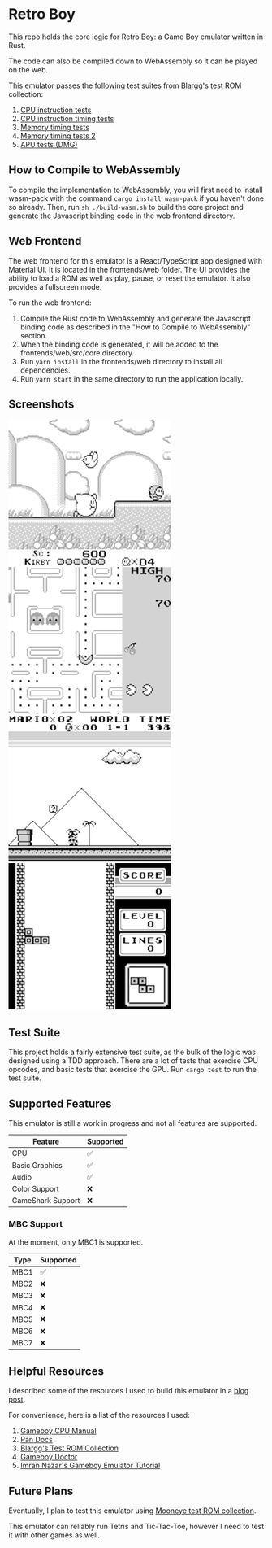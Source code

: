 # Retro Boy

This repo holds the core logic for Retro Boy: a Game Boy emulator written in Rust.

The code can also be compiled down to WebAssembly so it can be played on the web.

This emulator passes the following test suites from Blargg's test ROM collection:

1. [CPU instruction tests](https://github.com/retrio/gb-test-roms/tree/master/cpu_instrs)
2. [CPU instruction timing tests](https://github.com/retrio/gb-test-roms/tree/master/instr_timing)
3. [Memory timing tests](https://github.com/retrio/gb-test-roms/tree/master/mem_timing)
4. [Memory timing tests 2](https://github.com/retrio/gb-test-roms/tree/master/mem_timing-2)
5. [APU tests (DMG)](https://github.com/retrio/gb-test-roms/tree/master/dmg_sound)

## How to Compile to WebAssembly

To compile the implementation to WebAssembly, you will first need to install wasm-pack with the command `cargo install wasm-pack` if you haven't done so already. Then, run `sh ./build-wasm.sh` to build the core project and generate the Javascript binding code in the web frontend directory.

## Web Frontend

The web frontend for this emulator is a React/TypeScript app designed with Material UI. It is located in the frontends/web folder. The UI provides the ability to load a ROM as well as play, pause, or reset the emulator. It also provides a fullscreen mode.

To run the web frontend:

1. Compile the Rust code to WebAssembly and generate the Javascript binding code as described in the "How to Compile to WebAssembly" section.
2. When the binding code is generated, it will be added to the frontends/web/src/core directory.
3. Run `yarn install` in the frontends/web directory to install all dependencies.
4. Run `yarn start` in the same directory to run the application locally.

## Screenshots

<p float="left">
  <img src="screenshots/kirby.png" />
  <img src="screenshots/pacman.png" />
  <img src="screenshots/super-mario-land.png" />  
  <img src="screenshots/tetris.png" />
</p>

## Test Suite

This project holds a fairly extensive test suite, as the bulk of the logic was designed using a TDD approach. There are a lot of tests that exercise CPU opcodes, and basic tests that exercise the GPU. Run `cargo test` to run the test suite.

## Supported Features

This emulator is still a work in progress and not all features are supported.

| Feature           | Supported |
| ----------------- | --------- |
| CPU               | ✅        |
| Basic Graphics    | ✅        |
| Audio             | ✅        |
| Color Support     | ❌        |
| GameShark Support | ❌        |

### MBC Support

At the moment, only MBC1 is supported.

| Type | Supported |
| ---- | --------- |
| MBC1 | ✅        |
| MBC2 | ❌        |
| MBC3 | ❌        |
| MBC4 | ❌        |
| MBC5 | ❌        |
| MBC6 | ❌        |
| MBC7 | ❌        |

## Helpful Resources

I described some of the resources I used to build this emulator in a [blog post](https://samthecoder.com/must-have-resources-for-building-a-gameboy-emulator).

For convenience, here is a list of the resources I used:

1. [Gameboy CPU Manual](http://marc.rawer.de/Gameboy/Docs/GBCPUman.pdf)
2. [Pan Docs](https://gbdev.io/pandocs/)
3. [Blargg's Test ROM Collection](https://github.com/retrio/gb-test-roms)
4. [Gameboy Doctor](https://github.com/robert/gameboy-doctor)
5. [Imran Nazar's Gameboy Emulator Tutorial](https://imrannazar.com/series/gameboy-emulation-in-javascript)

## Future Plans

Eventually, I plan to test this emulator using [Mooneye test ROM collection](https://github.com/Gekkio/mooneye-test-suite).

This emulator can reliably run Tetris and Tic-Tac-Toe, however I need to test it with other games as well.
